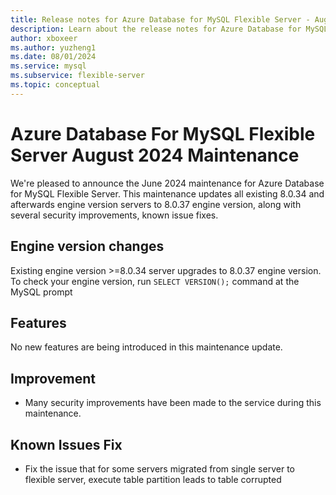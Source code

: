 ```yaml
---
title: Release notes for Azure Database for MySQL Flexible Server - August 2024
description: Learn about the release notes for Azure Database for MySQL Flexible Server August 2024.
author: xboxeer
ms.author: yuzheng1
ms.date: 08/01/2024
ms.service: mysql
ms.subservice: flexible-server
ms.topic: conceptual
---
```


# Azure Database For MySQL Flexible Server August 2024 Maintenance
We're pleased to announce the June 2024 maintenance for Azure Database for MySQL Flexible Server. This maintenance updates all existing 8.0.34 and afterwards engine version servers to 8.0.37 engine version, along with several security improvements, known issue fixes. 

## Engine version changes
Existing engine version >=8.0.34 server upgrades to 8.0.37 engine version.
To check your engine version, run `SELECT VERSION();` command at the MySQL prompt

## Features
No new features are being introduced in this maintenance update.

## Improvement
- Many security improvements have been made to the service during this maintenance.
    
## Known Issues Fix
- Fix the issue that for some servers migrated from single server to flexible server, execute table partition leads to table corrupted
